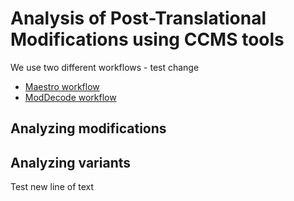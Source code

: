 # Analysis of Post-Translational Modifications using CCMS tools

We use two different workflows - test change

* [Maestro workflow](workflows/maestro.md)
* [ModDecode workflow](workflows/moddecode.md)

## Analyzing modifications

## Analyzing variants

Test new line of text
